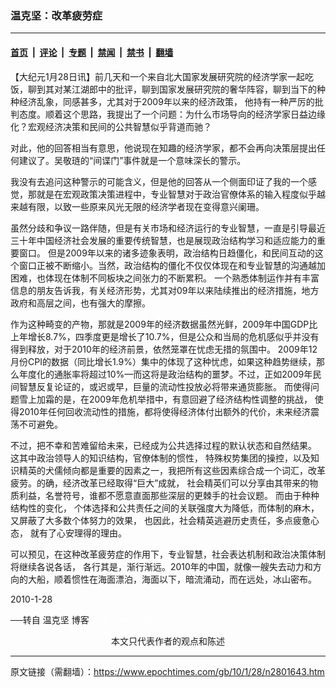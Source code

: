 ### 温克坚：改革疲劳症

---

#### [首页](../../../..?n2801643) &nbsp;|&nbsp; [评论](../../../../../epoch-comment?n2801643) &nbsp;|&nbsp; [专题](../../../../../epoch-special?n2801643) &nbsp;|&nbsp; [禁闻](../../../../../epoch-news?n2801643) &nbsp;|&nbsp; [禁书](../../../../../books?n2801643) &nbsp;|&nbsp; [翻墙](https://github.com/gfw-breaker/nogfw/blob/master/README.md?n2801643)


<div class="post_content" id="artbody" itemprop="articleBody">
 <!-- article content begin -->
 <p>
  【大纪元1月28日讯】前几天和一个来自北大国家发展研究院的经济学家一起吃饭，聊到其对某江湖郎中的批评，聊到国家发展研究院的奢华阵容，聊到当下的种种经济乱象，同感甚多，尤其对于2009年以来的经济政策， 他持有一种严厉的批判态度。顺着这个思路，我提出了一个问题：为什么市场导向的经济学家日益边缘化？宏观经济决策和民间的公共智慧似乎背道而驰？
 </p>
 <p>
  对此，他的回答相当有意思，他说现在知趣的经济学家，都不会再向决策层提出任何建议了。吴敬琏的“间谍门”事件就是一个意味深长的警示。
 </p>
 <p>
  我没有去追问这种警示的可能含义，但是他的回答从一个侧面印证了我的一个感觉，那就是在宏观政策决策进程中，专业智慧对于政治官僚体系的输入程度似乎越来越有限，以致一些原来风光无限的经济学者现在变得意兴阑珊。
 </p>
 <p>
  虽然分歧和争议一路伴随，但是有关市场和经济运行的专业智慧，一直是引导最近三十年中国经济社会发展的重要传统智慧，也是展现政治结构学习和适应能力的重要窗口。 但是2009年以来的诸多迹象表明，政治结构日趋僵化，和民间互动的这个窗口正被不断缩小。当然，政治结构的僵化不仅仅体现在和专业智慧的沟通越加困难，也体现在体制不同板块之间张力的不断累积。 一个熟悉体制运作并有丰富信息的朋友告诉我，有关经济形势，尤其对09年以来陆续推出的经济措施，地方政府和高层之间，也有强大的摩擦。
 </p>
 <p>
  作为这种畸变的产物，那就是2009年的经济数据虽然光鲜，2009年中国GDP比上年增长8.7%，四季度更是增长了10.7%，但是公众和当局的危机感似乎并没有得到释放，对于2010年的经济前景，依然笼罩在忧虑无措的氛围中。 2009年12月份CPI的数据（同比增长1.9%）集中的体现了这种忧虑，如果这种趋势继续，那么年度化的通胀率将超过10%—而这将是政治结构的噩梦。不过，正如2009年民间智慧反复论证的，或迟或早，巨量的流动性投放必将带来通货膨胀。 而使得问题雪上加霜的是，在2009年危机举措中，有意回避了经济结构性调整的挑战， 使得2010年任何回收流动性的措施，都将使得经济体付出额外的代价，未来经济震荡不可避免。
 </p>
 <p>
  不过，把不幸和苦难留给未来，已经成为公共选择过程的默认状态和自然结果。 这其中政治领导人的知识结构，官僚体制的惯性， 特殊权势集团的操控，以及知识精英的犬儒倾向都是重要的因素之一，我把所有这些因素综合成一个词汇，改革疲劳。的确，经济改革已经取得“巨大”成就， 社会精英们可以分享由其带来的物质利益，名誉符号，谁都不愿意直面那些深层的更棘手的社会议题。 而由于种种结构性的变化， 个体选择和公共责任之间的关联强度大为降低，而体制的麻木， 又屏蔽了大多数个体努力的效果， 也因此，社会精英逃避历史责任，多点疲惫心态， 就有了心安理得的理由。
 </p>
 <p>
  可以预见，在这种改革疲劳症的作用下，专业智慧，社会表达机制和政治决策体制将继续各说各话， 各行其是，渐行渐远。2010年的中国，就像一艘失去动力和方向的大船，顺着惯性在海面漂泊，海面以下，暗流涌动，而在远处，冰山密布。
 </p>
 <p>
  2010-1-28
 </p>
 <p>
  ──转自
  <ok href="https://www.epochtimes.com/gb/tag/%E6%B8%A9%E5%85%8B%E5%9D%9A.html">
   温克坚
  </ok>
  博客
  <font color="#ffffff">
   (http://www.dajiyuan.com)
  </font>
  <br/>
  <center>
   <font class="GY13">
    本文只代表作者的观点和陈述
   </font>
  </center>
 </p>
 <!-- article content end -->
 <div id="below_article_ad">
 </div>
</div>


---

原文链接（需翻墙）：https://www.epochtimes.com/gb/10/1/28/n2801643.htm